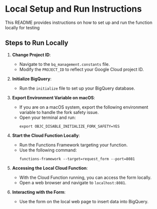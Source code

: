 # Local Setup and Run Instructions

This README provides instructions on how to set up and run the function locally for testing

## Steps to Run Locally

1. **Change Project ID**:
    - Navigate to the `bq_management.constants` file.
    - Modify the `PROJECT_ID` to reflect your Google Cloud project ID.

2. **Initialize BigQuery**:
    - Run the `initialize` file to set up your BigQuery database.

3. **Export Environment Variable on macOS**:
    - If you are on a macOS system, export the following environment variable to handle the fork safety issue.
    - Open your terminal and run:
      ```
      export OBJC_DISABLE_INITIALIZE_FORK_SAFETY=YES
      ```

4. **Start the Cloud Function Locally**:
    - Run the Functions Framework targeting your function.
    - Use the following command:
      ```
      functions-framework --target=request_form --port=8081
      ```

5. **Accessing the Local Cloud Function**:
    - With the Cloud Function running, you can access the form locally.
    - Open a web browser and navigate to `localhost:8081`.

6. **Interacting with the Form**:
    - Use the form on the local web page to insert data into BigQuery.

